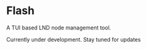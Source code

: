 # Flash

A TUI based LND node management tool. 

Currently under development. Stay tuned for updates
